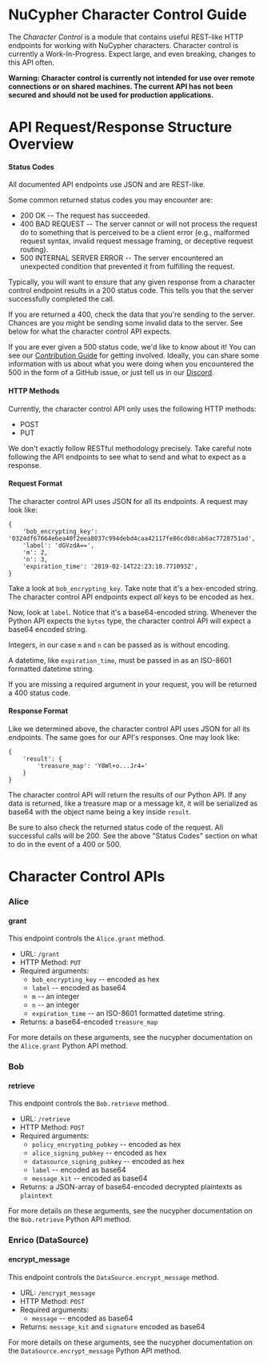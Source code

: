 # NuCypher Character Control Guide

The _Character Control_ is a module that contains useful REST-like HTTP endpoints for working with NuCypher characters.
Character control is currently a Work-In-Progress. Expect large, and even breaking, changes to this API often.

**Warning: Character control is currently not intended for use over remote connections or on shared machines.
The current API has not been secured and should not be used for production applications.**

# API Request/Response Structure Overview

#### Status Codes
All documented API endpoints use JSON and are REST-like.

Some common returned status codes you may encounter are:

- 200 OK -- The request has succeeded.
- 400 BAD REQUEST -- The server cannot or will not process the request do to something that is perceived to be a client error (e.g., malformed request syntax, invalid request message framing, or deceptive request routing).
- 500 INTERNAL SERVER ERROR -- The server encountered an unexpected condition that prevented it from fulfilling the request.

Typically, you will want to ensure that any given response from a character control endpoint results in a 200 status code.
This tells you that the server successfully completed the call.

If you are returned a 400, check the data that you're sending to the server.
Chances are you might be sending some invalid data to the server.
See below for what the character control API expects.

If you are ever given a 500 status code, we'd like to know about it!
You can see our [Contribution Guide](https://docs.nucypher.com/en/latest/guides/contribution_guide.html) for getting involved.
Ideally, you can share some information with us about what you were doing when you encountered the 500 in the form of a GitHub issue, or just tell us in our [Discord](https://discord.gg/7rmXa3S).

#### HTTP Methods
Currently, the character control API only uses the following HTTP methods:

- POST
- PUT

We don't exactly follow RESTful methodology precisely.
Take careful note following the API endpoints to see what to send and what to expect as a response.

#### Request Format
The character control API uses JSON for all its endpoints. A request may look like:

```
{
    'bob_encrypting_key': '0324df67664e6ea40f2eea8037c994debd4caa42117fe86cdb8cab6ac7728751ad',
    'label': 'dGVzdA==',
    'm': 2,
    'n': 3,
    'expiration_time': '2019-02-14T22:23:10.771093Z',
}
```

Take a look at `bob_encrypting_key`. Take note that it's a hex-encoded string.
The character control API endpoints expect _all_ keys to be encoded as hex.

Now, look at `label`. Notice that it's a base64-encoded string.
Whenever the Python API expects the `bytes` type, the character control API will expect a base64 encoded string.

Integers, in our case `m` and `n` can be passed as is without encoding.

A datetime, like `expiration_time`, must be passed in as an ISO-8601 formatted datetime string.

If you are missing a required argument in your request, you will be returned a 400 status code.

#### Response Format
Like we determined above, the character control API uses JSON for all its endpoints.
The same goes for our API's responses. One may look like:

```
{
    'result': {
        'treasure_map': 'Y8Wl+o...Jr4='
    }
}
```

The character control API will return the results of our Python API.
If any data is returned, like a treasure map or a message kit, it will be serialized as base64 with the object name being a key inside `result`.

Be sure to also check the returned status code of the request. All successful calls will be 200.
See the above "Status Codes" section on what to do in the event of a 400 or 500.

# Character Control APIs

### Alice

#### grant

This endpoint controls the `Alice.grant` method.

- URL: `/grant`
- HTTP Method: `PUT`
- Required arguments:
    - `bob_encrypting_key` -- encoded as hex
    - `label` -- encoded as base64
    - `m` -- an integer
    - `n` -- an integer
    - `expiration_time` -- an ISO-8601 formatted datetime string.
- Returns: a base64-encoded `treasure_map`

For more details on these arguments, see the nucypher documentation on the `Alice.grant` Python API method.

### Bob

#### retrieve

This endpoint controls the `Bob.retrieve` method.

- URL: `/retrieve`
- HTTP Method: `POST`
- Required arguments:
    - `policy_encrypting_pubkey` -- encoded as hex
    - `alice_signing_pubkey` -- encoded as hex
    - `datasource_signing_pubkey` -- encoded as hex
    - `label` -- encoded as base64
    - `message_kit` -- encoded as base64
- Returns: a JSON-array of base64-encoded decrypted plaintexts as `plaintext`

For more details on these arguments, see the nucypher documentation on the `Bob.retrieve` Python API method.

### Enrico (DataSource)

#### encrypt_message

This endpoint controls the `DataSource.encrypt_message` method.

- URL: `/encrypt_message`
- HTTP Method: `POST`
- Required arguments:
    - `message` -- encoded as base64
- Returns: `message_kit` and `signature` encoded as base64

For more details on these arguments, see the nucypher documentation on the `DataSource.encrypt_message` Python API method.
